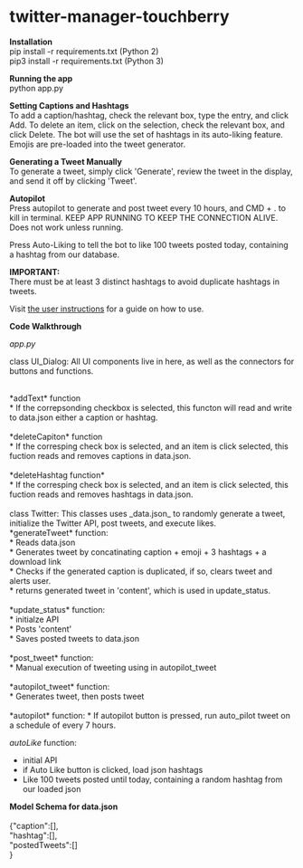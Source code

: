 # twitter-manager-touchberry<br>

**Installation**<br>
pip install -r requirements.txt (Python 2)<br>
pip3 install -r requirements.txt (Python 3)

**Running the app** <br>
python app.py

**Setting Captions and Hashtags**<br>
To add a caption/hashtag, check the relevant box, type the entry, and click Add. To delete an item, click on the selection, check the relevant box, and click Delete. The bot will use the set of hashtags in its auto-liking feature. Emojis are pre-loaded into the tweet generator.

**Generating a Tweet Manually**<br>
To generate a tweet, simply click 'Generate', review the tweet in the display, and send it off by clicking 'Tweet'.

**Autopilot**<br>
Press autopilot to generate and post tweet every 10 hours, and CMD + . to kill in terminal. KEEP APP RUNNING TO KEEP THE CONNECTION ALIVE. Does not work unless running.

Press Auto-Liking to tell the bot to like 100 tweets posted today, containing a hashtag from our database.

**IMPORTANT:**<br>
There must be at least 3 distinct hashtags to avoid duplicate hashtags in tweets.

Visit <a href="https://docs.google.com/document/d/1pDtGN6FB9lRU6e_WI2-DlwFCBg4rOWROhXiDPJgEu6U/edit?usp=sharing">the user instructions</a> for a guide on how to use.

**Code Walkthrough**<br>

_app.py_<br>

class UI_Dialog: All UI components live in here, as well as the connectors for buttons and functions.
<br>

<br>
*addText* function<br>
* If the correpsonding checkbox is selected, this functon will read and write to data.json either a caption or hashtag.<br>

<br>
*deleteCapiton* function<br>
* If the corresping check box is selected, and an item is click selected, this fuction reads and removes captions in data.json.<br>

<br>
*deleteHashtag function*<br>
* If the corresping check box is selected, and an item is click selected, this fuction reads and removes hashtags in data.json.<br>

<br>
class Twitter: This classes uses _data.json_ to randomly generate a tweet, initialize the Twitter API, post tweets, and execute likes.

<br>
*generateTweet* function:<br>
* Reads data.json<br>
* Generates tweet by concatinating caption + emoji + 3 hashtags + a download link<br>
* Checks if the generated caption is duplicated, if so, clears tweet and alerts user.<br>
* returns generated tweet in 'content', which is used in update_status.<br>

<br>
*update_status* function:<br>
* initialze API<br>
* Posts 'content'<br>
* Saves posted tweets to data.json <br>

<br>
*post_tweet* function:<br>
* Manual execution of tweeting using in autopilot_tweet<br>

<br>
*autopilot_tweet* function: <br>
* Generates tweet, then posts tweet<br>

<br>
*autopilot* function:
* If autopilot button is pressed, run auto_pilot tweet on a schedule of every 7 hours.<br>

*autoLike* function:
* initial API<br>
* if Auto Like button is clicked, load json hashtags<br>
* Like 100 tweets posted until today, containing a random hashtag from our loaded json<br>

**Model Schema for data.json**<br>
<br>
{"caption":[],<br>
 "hashtag":[],<br>
 "postedTweets":[]<br>
}
